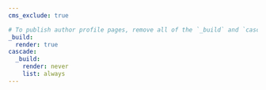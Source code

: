 ```yaml
---
cms_exclude: true

# To publish author profile pages, remove all of the `_build` and `cascade` settings below.
_build:
  render: true
cascade:
  _build:
    render: never
    list: always
---
```

